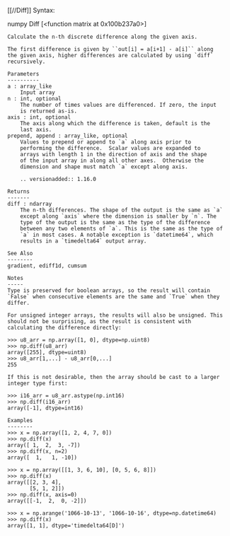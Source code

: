 [[//Diff]]
Syntax:

  numpy Diff [<function matrix at 0x100b237a0>]


    Calculate the n-th discrete difference along the given axis.

    The first difference is given by ``out[i] = a[i+1] - a[i]`` along
    the given axis, higher differences are calculated by using `diff`
    recursively.

    Parameters
    ----------
    a : array_like
        Input array
    n : int, optional
        The number of times values are differenced. If zero, the input
        is returned as-is.
    axis : int, optional
        The axis along which the difference is taken, default is the
        last axis.
    prepend, append : array_like, optional
        Values to prepend or append to `a` along axis prior to
        performing the difference.  Scalar values are expanded to
        arrays with length 1 in the direction of axis and the shape
        of the input array in along all other axes.  Otherwise the
        dimension and shape must match `a` except along axis.

        .. versionadded:: 1.16.0

    Returns
    -------
    diff : ndarray
        The n-th differences. The shape of the output is the same as `a`
        except along `axis` where the dimension is smaller by `n`. The
        type of the output is the same as the type of the difference
        between any two elements of `a`. This is the same as the type of
        `a` in most cases. A notable exception is `datetime64`, which
        results in a `timedelta64` output array.

    See Also
    --------
    gradient, ediff1d, cumsum

    Notes
    -----
    Type is preserved for boolean arrays, so the result will contain
    `False` when consecutive elements are the same and `True` when they
    differ.

    For unsigned integer arrays, the results will also be unsigned. This
    should not be surprising, as the result is consistent with
    calculating the difference directly:

    >>> u8_arr = np.array([1, 0], dtype=np.uint8)
    >>> np.diff(u8_arr)
    array([255], dtype=uint8)
    >>> u8_arr[1,...] - u8_arr[0,...]
    255

    If this is not desirable, then the array should be cast to a larger
    integer type first:

    >>> i16_arr = u8_arr.astype(np.int16)
    >>> np.diff(i16_arr)
    array([-1], dtype=int16)

    Examples
    --------
    >>> x = np.array([1, 2, 4, 7, 0])
    >>> np.diff(x)
    array([ 1,  2,  3, -7])
    >>> np.diff(x, n=2)
    array([  1,   1, -10])

    >>> x = np.array([[1, 3, 6, 10], [0, 5, 6, 8]])
    >>> np.diff(x)
    array([[2, 3, 4],
           [5, 1, 2]])
    >>> np.diff(x, axis=0)
    array([[-1,  2,  0, -2]])

    >>> x = np.arange('1066-10-13', '1066-10-16', dtype=np.datetime64)
    >>> np.diff(x)
    array([1, 1], dtype='timedelta64[D]')

    